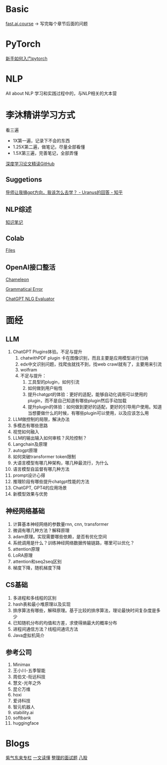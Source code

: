 # Basic

[fast.ai.course](https://course.fast.ai/)
-> 写完每个章节后面的问题


# PyTorch

[新手如何入门pytorch](https://www.zhihu.com/question/55720139/answer/147148105)

# NLP

All about NLP
学习和实践过程中的，与NLP相关的大本营

# 李沐精讲学习方式

看三遍

- 1X第一遍，记录下不会的东西
- 1.25X第二遍，做笔记，尽量全部看懂
- 1.5X第三遍，完善笔记，全部弄懂

[深度学习论文精读GitHub](https://github.com/mli/paper-reading)

## Suggetions

[导师让我搞gpt方向，我该怎么去学？ - Uranus的回答 - 知乎](https://www.zhihu.com/question/604134581/answer/3063230236)

## NLP综述
[知识笔记](https://zhuanlan.zhihu.com/p/597586623)


## Colab

[Files](https://colab.research.google.com/notebooks/io.ipynb)

## OpenAI接口整活

[Chameleon](https://chameleon-llm.github.io/)

[Grammatical Error](https://arxiv.org/abs/2303.13648)

[ChatGPT NLG Evaluator](https://arxiv.org/abs/2303.04048)

# 面经

## LLM

1. ChatGPT Plugins体验。不足与提升
   1. chatwithPDF plugin 卡在图像识别，而且主要是应用模型进行归纳
   2. edx中文识别问题，找爬虫就找不到，找web crawl就有了，主要用来引流
   3. wolfram
   4. 不足与提升：
      1. 工具型的plugin，如何引流
      2. 如何做到用户粘性
      3. 提升chatgpt的体验：更好的适配，能够自动化调用可以使用的plugin，而不是自己知道有哪些plugin然后手动加载
      4. 提升plugin的体验：如何做到更好的适配，更好的引导用户使用。知道当想要做什么的时候，有哪些plugin可以使用，以及应该怎么用
2. LLM做控制的局限，解决办法
3. 多模态有哪些思路
4. 视觉如何融入
5. LLM的输出输入如何审核？风险控制？
6. Langchain及原理
7. autogpt原理
8. 如何突破transformer token限制
9.  大语言模型有哪几种架构，哪几种最流行，为什么
10. 语言模型自监督有哪几种方法
11. prompt设计心得
12. 推理阶段有哪些提升chatgpt性能的方法
13. ChatGPT, GPT4的应用场景
14. 新模型效果与优势

## 神经网络基础

1. 计算基本神经网络的参数量rnn, cnn, transformer
2. 微调有哪几种方法？解释原理
3. adam原理。实现需要哪些依赖，是否有优化空间
4. 系统调用是什么？训练神经网络数据传输链路，哪里可以优化？
5. attention原理
6. LoRA原理
7. attention和seq2seq区别
8. 梯度下降，随机梯度下降

## CS基础

1. 多进程和多线程的区别
2. hash表和最小堆原理以及实现
3. 排序算法有哪些，解释原理。基于比较的排序算法，理论最快时间复杂度是多少
4. 已知随机分布的均值和方差，求使得熵最大的概率分布
5. 进程间通信方法？线程间通讯方法
6. Java虚拟机简介

## 参考公司

1. Minimax
2. 王小川-五季智能
3. 周伯文-衔远科技
4. 慧文-光年之外
5. 昆仑万维
6. hoxi
7. 爱诗科技
8. 智元机器人
9. stability.ai
10. softbank
11. huggingface

# Blogs

[紫气东来专栏](https://www.zhihu.com/people/zi-qi-dong-lai-1/posts)
[一文读懂](https://www.mikecaptain.com/2023/01/22/captain-aigc-1-transformer/#21%E6%84%9F%E7%9F%A5%E5%99%A8perceptron%E8%A7%A3%E5%86%B3%E4%BA%8C%E5%85%83%E5%88%86%E7%B1%BB%E4%BB%BB%E5%8A%A1%E7%9A%84%E5%89%8D%E9%A6%88%E7%A5%9E%E7%BB%8F%E7%BD%91%E7%BB%9C)
[整理的面试题](https://zhuanlan.zhihu.com/p/643560888)
[八股](https://zhuanlan.zhihu.com/p/643829565)